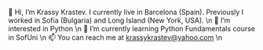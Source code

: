 👋 Hi, I’m Krassy Krastev. I currently live in Barcelona (Spain). Previously I worked in Sofia (Bulgaria) and Long Island (New York, USA). \n
👀 I’m interested in Python \n
🌱 I’m currently learning Python Fundamentals course in SofUni \n
📫 You can reach me at krassykrastev@yahoo.com \n
 

<!---
krassykrastev/krassykrastev is a ✨ special ✨ repository because its `README.md` (this file) appears on your GitHub profile.
You can click the Preview link to take a look at your changes.
--->
